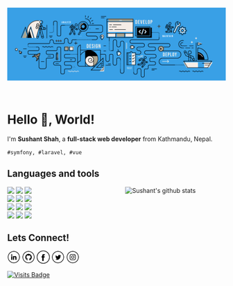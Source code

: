 <p align="center">
<img src="https://raw.githubusercontent.com/tsushant/tsushant/master/about-cover.png" />
</p>
<p align="center">&nbsp;</p>

# Hello 👋, World!

I'm **Sushant Shah**, a **full-stack web developer** from Kathmandu, Nepal.

    #symfony, #laravel, #vue

## Languages and tools

<p>
  <a href="https://github.com/tsushant">
    <img width="46%" align="right" alt="Sushant's github stats" src="https://github-readme-stats.vercel.app/api/top-langs/?username=tsushant&layout=compact&hide_border=true" />
  </a>

  <code><img width="10%" src="https://www.vectorlogo.zone/logos/php/php-ar21.svg"></code>
  <code><img width="10%" src="https://www.vectorlogo.zone/logos/javascript/javascript-ar21.svg"></code>
  <code><img width="10%" src="https://www.vectorlogo.zone/logos/flutterio/flutterio-ar21.svg"></code>
  <br />
  <code><img width="10%" src="https://www.vectorlogo.zone/logos/graphql/graphql-ar21.svg"></code>
  <code><img width="10%" src="https://www.vectorlogo.zone/logos/json/json-ar21.svg"></code>
  <code><img width="10%" src="https://www.vectorlogo.zone/logos/circleci/circleci-ar21.svg"></code>
  <br />
  <code><img width="10%" src="https://www.vectorlogo.zone/logos/mysql/mysql-ar21.svg"></code>
  <code><img width="10%" src="https://www.vectorlogo.zone/logos/vim/vim-ar21.svg"></code>
  <code><img width="10%" src="https://www.vectorlogo.zone/logos/docker/docker-ar21.svg"></code>
  <br />
  <code><img width="10%" src="https://www.vectorlogo.zone/logos/git-scm/git-scm-ar21.svg"></code>
  <code><img width="10%" src="https://www.vectorlogo.zone/logos/yaml/yaml-ar21.svg"></code>
  <code><img width="10%" src="https://www.vectorlogo.zone/logos/gnu_bash/gnu_bash-ar21.svg"></code>
</p>


## Lets Connect!

<a href="https://www.linkedin.com/in/tsushant/" target="_blank"><img src="https://raw.githubusercontent.com/tsushant/tsushant/master/in.png" alt="LinkedIn" width="30"></a>
<a href="https://github.com/tsushant" target="_blank"><img src="https://raw.githubusercontent.com/tsushant/tsushant/master/git.png" alt="GitHub" width="30"></a>
<a href="https://www.facebook.com/sushahnt" target="_blank"><img src="https://raw.githubusercontent.com/tsushant/tsushant/master/fb.png" alt="Facebook" width="30"></a>
<a href="https://twitter.com/sushahnt" target="_blank"><img src="https://raw.githubusercontent.com/tsushant/tsushant/master/tw.png" alt="Twitter" width="30"></a>
<a href="https://www.instagram.com/sushahnt/" target="_blank"><img src="https://raw.githubusercontent.com/tsushant/tsushant/master/ig.png" alt="Instagram" width="30"></a>
<!-- <a href="https://tsushant.github.io/" target="_blank"><img src="https://raw.githubusercontent.com/tsushant/tsushant/master/www.png" alt="Website" width="30"></a> -->

[![Visits Badge](https://badges.pufler.dev/visits/tsushant/tsushant)](https://github.com/tsushant)
